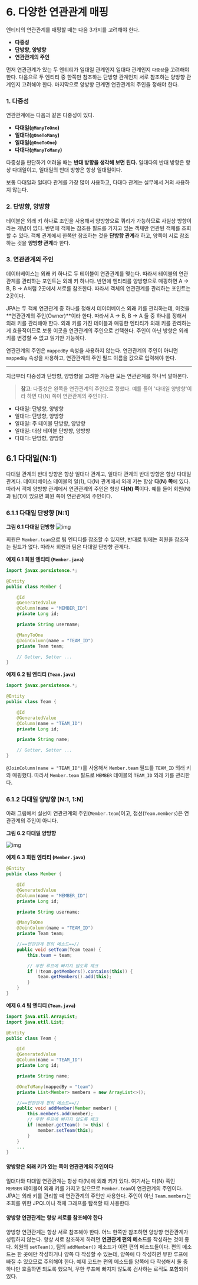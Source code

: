 # 6. 다양한 연관관계 매핑

엔티티의 연관관계를 매핑할 때는 다음 3가지를 고려해야 한다.

-   **다중성**
-   **단방향, 양방향**
-   **연관관계의 주인**

먼저 연관관계가 있는 두 엔티티가 일대일 관계인지 일대다 관계인지 `다중성`을 고려해야 한다. 다음으로 두 엔티티 중 한쪽만 참조하는 단방향 관계인지 서로 참조하는 양방향 관계인지 고려해야 한다. 마지막으로 양방향 관계면 연관관계의 주인을 정해야 한다.

### 1. 다중성

연관관계에는 다음과 같은 다중성이 있다.

-   **다대일(`@ManyToOne`)**
-   **일대다(`@OneToMany`)**
-   **일대일(`@OneToOne`)**
-   **다대다(`@ManyToMany`)**

다중성을 판단하기 어려울 때는 **반대 방향을 생각해 보면 된다.** 일대다의 반대 방향은 항상 다대일이고, 일대일의 반대 방향은 항상 일대일이다.

보통 다대일과 일대다 관계를 가장 많이 사용하고, 다대다 관계는 실무에서 거의 사용하지 않는다.

### 2. 단방향, 양방향

테이블은 외래 키 하나로 조인을 사용해서 양방향으로 쿼리가 가능하므로 사실상 방향이라는 개념이 없다. 반면에 객체는 참조용 필드를 가지고 있는 객체만 연관된 객체를 조회할 수 있다. 객체 관계에서 한쪽만 참조하는 것을 **단방향 관계**라 하고, 양쪽이 서로 참조하는 것을 **양방향 관계**라 한다.

### 3. 연관관계의 주인

데이터베이스는 외래 키 하나로 두 테이블이 연관관계를 맺는다. 따라서 테이블의 연관관계를 관리하는 포인트는 외래 키 하나다. 반면에 엔티티를 양방향으로 매핑하면 A -> B, B -> A처럼 2곳에서 서로를 참조한다. 따라서 객체의 연관관계를 관리하는 포인트는 2곳이다.

JPA는 두 객체 연관관계 중 하나를 정해서 데이터베이스 외래 키를 관리하는데, 이것을 **연관관계의 주인(Owner)**이라 한다. 따라서 A -> B, B -> A 둘 중 하나를 정해서 외래 키를 관리해야 한다. 외래 키를 가진 테이블과 매핑한 엔티티가 외래 키를 관리하는 게 효율적이므로 보통 이곳을 연관관계의 주인으로 선택한다. 주인이 아닌 방향은 외래 키를 변경할 수 없고 읽기만 가능하다.

연관관계의 주인은 `mappedBy` 속성을 사용하지 않는다. 연관관계의 주인이 아니면 `mappedBy` 속성을 사용하고, 연관관계의 주인 필드 이름을 값으로 입력해야 한다.

---

지금부터 다중성과 단방향, 양방향을 고려한 가능한 모든 연관관계를 하나씩 알아본다.

> **참고**: 다중성은 왼쪽을 연관관계의 주인으로 정했다. 예를 들어 '다대일 양방향'이라 하면 다(N) 쪽이 연관관계의 주인이다.

*   다대일: 단방향, 양방향
*   일대다: 단방향, 양방향
*   일대일: 주 테이블 단방향, 양방향
*   일대일: 대상 테이블 단방향, 양방향
*   다대다: 단방향, 양방향

## 6.1 다대일(N:1)

다대일 관계의 반대 방향은 항상 일대다 관계고, 일대다 관계의 반대 방향은 항상 다대일 관계다. 데이터베이스 테이블의 일(1), 다(N) 관계에서 외래 키는 항상 **다(N) 쪽**에 있다. 따라서 객체 양방향 관계에서 연관관계의 주인은 항상 **다(N) 쪽**이다. 예를 들어 회원(N)과 팀(1)이 있으면 회원 쪽이 연관관계의 주인이다.

### 6.1.1 다대일 단방향 [N:1]

**그림 6.1 다대일 단방향**
![img](https://lar542.github.io/img/post_img/JPA-2019-08-08-2.png)

회원은 `Member.team`으로 팀 엔티티를 참조할 수 있지만, 반대로 팀에는 회원을 참조하는 필드가 없다. 따라서 회원과 팀은 다대일 단방향 관계다.

**예제 6.1 회원 엔티티 (`Member.java`)**
```java
import javax.persistence.*;

@Entity
public class Member {

    @Id
    @GeneratedValue
    @Column(name = "MEMBER_ID")
    private Long id;

    private String username;

    @ManyToOne
    @JoinColumn(name = "TEAM_ID")
    private Team team;

    // Getter, Setter ...
}
```

**예제 6.2 팀 엔티티 (`Team.java`)**
```java
import javax.persistence.*;

@Entity
public class Team {

    @Id
    @GeneratedValue
    @Column(name = "TEAM_ID")
    private Long id;

    private String name;

    // Getter, Setter ...
}
```

`@JoinColumn(name = "TEAM_ID")`를 사용해서 `Member.team` 필드를 `TEAM_ID` 외래 키와 매핑했다. 따라서 `Member.team` 필드로 `MEMBER` 테이블의 `TEAM_ID` 외래 키를 관리한다.

### 6.1.2 다대일 양방향 [N:1, 1:N]

아래 그림에서 실선이 연관관계의 주인(`Member.team`)이고, 점선(`Team.members`)은 연관관계의 주인이 아니다.

**그림 6.2 다대일 양방향**

![img](https://oopy.lazyrockets.com/api/v2/notion/image?src=https%3A%2F%2Fs3-us-west-2.amazonaws.com%2Fsecure.notion-static.com%2F30ed9314-1269-4854-afeb-5f4f6c1c4dcf%2FUntitled.png&blockId=697375cb-d8c8-4d70-85d4-74374eccd405)

**예제 6.3 회원 엔티티 (`Member.java`)**
```java
@Entity
public class Member {

    @Id
    @GeneratedValue
    @Column(name = "MEMBER_ID")
    private Long id;

    private String username;

    @ManyToOne
    @JoinColumn(name = "TEAM_ID")
    private Team team;

    //==연관관계 편의 메소드==//
    public void setTeam(Team team) {
        this.team = team;

        // 무한 루프에 빠지지 않도록 체크
        if (!team.getMembers().contains(this)) {
            team.getMembers().add(this);
        }
    }
}
```

**예제 6.4 팀 엔티티 (`Team.java`)**
```java
import java.util.ArrayList;
import java.util.List;

@Entity
public class Team {

    @Id
    @GeneratedValue
    @Column(name = "TEAM_ID")
    private Long id;

    private String name;

    @OneToMany(mappedBy = "team")
    private List<Member> members = new ArrayList<>();

    //==연관관계 편의 메소드==//
    public void addMember(Member member) {
        this.members.add(member);
        // 무한 루프에 빠지지 않도록 체크
        if (member.getTeam() != this) {
            member.setTeam(this);
        }
    }
    ...
}
```

#### 양방향은 외래 키가 있는 쪽이 연관관계의 주인이다
일대다와 다대일 연관관계는 항상 다(N)에 외래 키가 있다. 여기서는 다(N) 쪽인 `MEMBER` 테이블이 외래 키를 가지고 있으므로 `Member.team`이 연관관계의 주인이다. JPA는 외래 키를 관리할 때 연관관계의 주인만 사용한다. 주인이 아닌 `Team.members`는 조회를 위한 JPQL이나 객체 그래프를 탐색할 때 사용한다.

#### 양방향 연관관계는 항상 서로를 참조해야 한다
양방향 연관관계는 항상 서로 참조해야 한다. 어느 한쪽만 참조하면 양방향 연관관계가 성립하지 않는다. 항상 서로 참조하게 하려면 **연관관계 편의 메소드**를 작성하는 것이 좋다. 회원의 `setTeam()`, 팀의 `addMember()` 메소드가 이런 편의 메소드들이다. 편의 메소드는 한 곳에만 작성하거나 양쪽 다 작성할 수 있는데, 양쪽에 다 작성하면 무한 루프에 빠질 수 있으므로 주의해야 한다. 예제 코드는 편의 메소드를 양쪽에 다 작성해서 둘 중 하나만 호출하면 되도록 했으며, 무한 루프에 빠지지 않도록 검사하는 로직도 포함되어 있다.